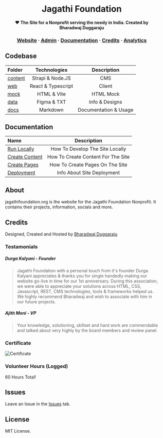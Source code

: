 <h1 align="center" size="20">Jagathi Foundation</h1>

<p align="center">
  <strong>❤️ The Site for a Nonprofit serving the needy in India. Created by Bharadwaj Duggaraju</strong>
</p>


<h3 align="center">
  <a href="http://jagathifoundation.org" target="blank" rel="noreferer">Website</a>
  <span> · </span>
  <a href="http://api.jagathifoundation.org/admin" target="blank" rel="noreferer">Admin</a>
  <span> · </span>
  <a href="https://github.com/bharadwajduggaraju/Jagathi-Foundation/tree/master/docs">Documentation</a>
  <span> · </span>
  <a href="#credits">Credits</a>
  <span> · </span>
  <a href="http://jagathifoundation.org/report">Analytics</a>
</h3>

## Codebase

| Folder               |      Technologies    | Description    |
| :------------------- | :-------------------: |  :-------------------:   |
| [content](content)           |      Strapi & Node.JS    | CMS   |
| [web](web)     |     React & Typescript      |   Client
| [mock](mock)     | HTML & Vite | HTML Mock  |
| [data](data)   |  Figma & TXT    | Info & Designs    |
| [docs](docs)     |   Markdown    | Documentation & Usage    |


## Documentation

| Name | Description |
| :------------------- | :-------------------: | 
|  <a href="https://github.com/bharadwajduggaraju/Jagathi-Foundation/blob/master/docs/RunningLocally.md" target="blank" rel="noreferer">Run Locally</a>| How To Develop The Site Locally |
|  <a href="https://github.com/bharadwajduggaraju/Jagathi-Foundation/blob/master/docs/CreateContent.md" target="blank" rel="noreferer">Create Content</a>| How To Create Content For The Site |
|  <a href="https://github.com/bharadwajduggaraju/Jagathi-Foundation/blob/master/docs/CreatePages.md" target="blank" rel="noreferer">Create Pages</a>| How To Create Pages On The Site |
|  <a href="https://github.com/bharadwajduggaraju/Jagathi-Foundation/blob/master/docs/Deployment.md" target="blank" rel="noreferer">Deployment</a>| Info About Site Deployment |

## About

jagathifoundation.org is the website for the Jagathi Foundation Nonprofit. It contains their projects, information, socials and more.

## Credits

Designed, Created and Hosted by [Bharadwaj Duggaraju](https://bharadwaj.duggaraju.com)

### Testamonials

##### Durga Kalyani - Founder
>Jagathi Foundation with a personal touch from it's founder Durga Kalyani appreciates & thanks you for single handedly making our website go-live in time for our 1st anniversary. During this association, we were able to appreciate your solutions across HTML, CSS, Javascript, REST, CMS technologies, tools & frameworks helped us. We highly recommend Bharadwaj and wish to associate with him in our future projects.

##### Ajith Moni - VP
>Your knowledge, solutioning, skillset and hard work are commendable and talked about very highly by the board members and review panel.


### Certificate

<img src="https://raw.githubusercontent.com/bharadwajduggaraju/jf/master/CREDIT.PNG" alt="Certificate"/>

### Volunteer Hours (Logged)

60 Hours Total!

## Issues

Leave an Issue in the [Issues](https://github.com/bharadwajduggaraju/Jagathi-Foundation/issues) tab.

## License

MIT License.
